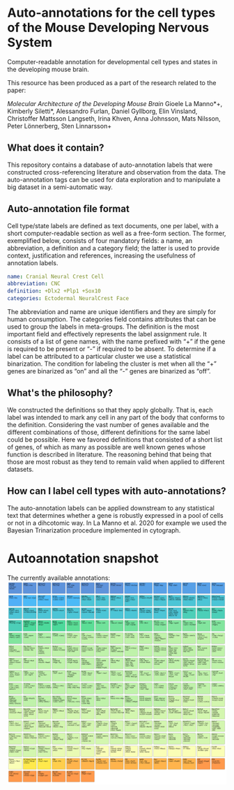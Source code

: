 # Auto-annotations for the cell types of the Mouse Developing Nervous System 
Computer-readable annotation for developmental cell types and states in the developing mouse brain.

This resource has been produced as a part of the research related to the paper:

*Molecular Architecture of the Developing Mouse Brain*
Gioele La Manno*+, Kimberly Siletti*, Alessandro Furlan, Daniel Gyllborg, Elin Vinsland, Christoffer Mattsson Langseth, Irina Khven, Anna Johnsson, Mats Nilsson, Peter Lönnerberg, Sten Linnarsson+

## What does it contain?

This repository contains a database of auto-annotation labels that were constructed cross-referencing literature and observation from the data. The auto-annotation tags can be used for data exploration and to manipulate a big dataset in a semi-automatic way.

## Auto-annotation file format

Cell type/state labels are defined as text documents, one per label, with a short computer-readable section as well as a free-form section. The former, exemplified below, consists of four mandatory fields: a name, an abbreviation, a definition and a category field; the latter is used to provide context, justification and references, increasing the usefulness of annotation labels.

```yaml
name: Cranial Neural Crest Cell
abbreviation: CNC
definition: +Dlx2 +Plp1 +Sox10
categories: Ectodermal NeuralCrest Face
```

The abbreviation and name are unique identifiers and they are simply for human consumption. The categories field contains attributes that can be used to group the labels in meta-groups. The definition is the most important field and effectively represents the label assignment rule. It consists of a list of gene names, with the name prefixed with “+” if the gene is required to be present or “-” if required to be absent. To determine if a label can be attributed to a particular cluster we use a statistical binarization. The condition for labeling the cluster is met when all the “+” genes are binarized as “on” and all the “-” genes are binarized as “off”.

## What's the philosophy?
 
We constructed the definitions so that they apply globally. That is, each label was intended to mark any cell in any part of the body that conforms to the definition. Considering the vast number of genes available and the different combinations of those, different definitions for the same label could be possible. Here we favored definitions that consisted of a short list of genes, of which as many as possible are well known genes  whose function is described in literature. The reasoning behind that being that those are most robust as they tend to remain valid when applied to different datasets.

## How can I label cell types with auto-annotations?

The auto-annotation labels can be applied downstream to any statistical text that determines whether a gene is robustly expressed in a pool of cells or not in a dihcotomic way. In La Manno et al. 2020 for example we used the Bayesian Trinarization procedure implemented in cytograph. 

# Autoannotation snapshot

The currently available annotations: ![Alt text](graphics.png "Graphics")


